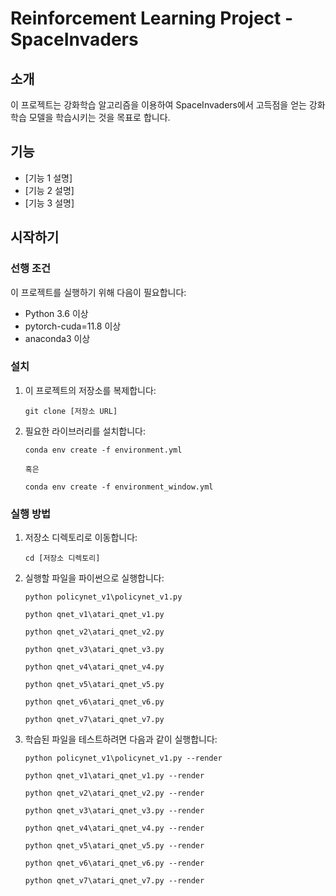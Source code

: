 # Reinforcement Learning Project - SpaceInvaders

## 소개

이 프로젝트는 강화학습 알고리즘을 이용하여 SpaceInvaders에서 고득점을 얻는 강화학습 모델을 학습시키는 것을 목표로 합니다.

## 기능

- [기능 1 설명]
- [기능 2 설명]
- [기능 3 설명]

## 시작하기

### 선행 조건

이 프로젝트를 실행하기 위해 다음이 필요합니다:

- Python 3.6 이상
- pytorch-cuda=11.8 이상
- anaconda3 이상

### 설치

1. 이 프로젝트의 저장소를 복제합니다:

   ```
   git clone [저장소 URL]
   ```

2. 필요한 라이브러리를 설치합니다:

   ```
   conda env create -f environment.yml

   혹은

   conda env create -f environment_window.yml
   ```

### 실행 방법

1. 저장소 디렉토리로 이동합니다:

   ```
   cd [저장소 디렉토리]
   ```

2. 실행할 파일을 파이썬으로 실행합니다:

   ```
   python policynet_v1\policynet_v1.py

   python qnet_v1\atari_qnet_v1.py

   python qnet_v2\atari_qnet_v2.py

   python qnet_v3\atari_qnet_v3.py

   python qnet_v4\atari_qnet_v4.py

   python qnet_v5\atari_qnet_v5.py

   python qnet_v6\atari_qnet_v6.py

   python qnet_v7\atari_qnet_v7.py
   ```

3. 학습된 파일을 테스트하려면 다음과 같이 실행합니다:

   ```
   python policynet_v1\policynet_v1.py --render

   python qnet_v1\atari_qnet_v1.py --render

   python qnet_v2\atari_qnet_v2.py --render

   python qnet_v3\atari_qnet_v3.py --render

   python qnet_v4\atari_qnet_v4.py --render

   python qnet_v5\atari_qnet_v5.py --render

   python qnet_v6\atari_qnet_v6.py --render

   python qnet_v7\atari_qnet_v7.py --render
   ```
